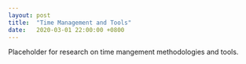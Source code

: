 ```yaml
---
layout: post
title:  "Time Management and Tools"
date:   2020-03-01 22:00:00 +0800
---
```

Placeholder for research on time mangement methodologies and tools.